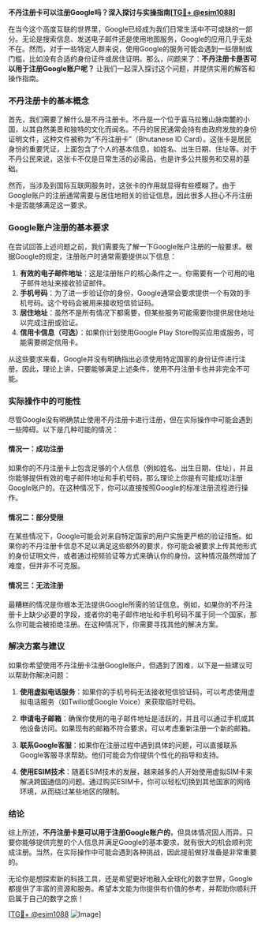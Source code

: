 **不丹注册卡可以注册Google吗？深入探讨与实操指南[[TG💪+ @esim1088](https://t.me/s/esim1088)]**

在当今这个高度互联的世界里，Google已经成为我们日常生活中不可或缺的一部分。无论是搜索信息、发送电子邮件还是使用地图服务，Google的应用几乎无处不在。然而，对于一些特定人群来说，使用Google的服务可能会遇到一些限制或门槛，比如没有合适的身份证件或居住证明。那么，问题来了：**不丹注册卡是否可以用于注册Google账户呢？** 让我们一起深入探讨这个问题，并提供实用的解答和操作指南。

### 不丹注册卡的基本概念

首先，我们需要了解什么是不丹注册卡。不丹是一个位于喜马拉雅山脉南麓的小国，以其自然美景和独特的文化而闻名。不丹的居民通常会持有由政府发放的身份证明文件，这种文件被称为“不丹注册卡”（Bhutanese ID Card）。这张卡是居民身份的重要凭证，上面包含了个人的基本信息，如姓名、出生日期、住址等。对于不丹公民来说，这张卡不仅是日常生活的必需品，也是许多公共服务和交易的基础。

然而，当涉及到国际互联网服务时，这张卡的作用就显得有些模糊了。由于Google账户的注册通常需要与居住地相关的验证信息，因此很多人担心不丹注册卡是否能够满足这一要求。

### Google账户注册的基本要求

在尝试回答上述问题之前，我们需要先了解一下Google账户注册的一般要求。根据Google的规定，注册账户时通常需要提供以下信息：

1. **有效的电子邮件地址**：这是注册账户的核心条件之一。你需要有一个可用的电子邮件地址来接收验证邮件。
2. **手机号码**：为了进一步验证你的身份，Google通常会要求提供一个有效的手机号码。这个号码会被用来接收短信验证码。
3. **居住地址**：虽然不是所有情况下都需要，但某些服务可能需要你提供居住地址以完成注册或验证。
4. **信用卡信息（可选）**：如果你计划使用Google Play Store购买应用或服务，可能需要绑定信用卡。

从这些要求来看，Google并没有明确指出必须使用特定国家的身份证件进行注册。因此，理论上讲，只要能够满足上述条件，使用不丹注册卡也并非完全不可能。

### 实际操作中的可能性

尽管Google没有明确禁止使用不丹注册卡进行注册，但在实际操作中可能会遇到一些障碍。以下是几种可能的情况：

#### 情况一：成功注册

如果你的不丹注册卡上包含足够的个人信息（例如姓名、出生日期、住址），并且你能够提供有效的电子邮件地址和手机号码，那么理论上你是有可能成功注册Google账户的。在这种情况下，你可以直接按照Google的标准注册流程进行操作。

#### 情况二：部分受限

在某些情况下，Google可能会对来自特定国家的用户实施更严格的验证措施。如果你的不丹注册卡信息不足以满足这些额外的要求，你可能会被要求上传其他形式的身份证明文件，或者通过视频验证等方式来确认你的身份。这种情况虽然增加了难度，但并非不可克服。

#### 情况三：无法注册

最糟糕的情况是你根本无法提供Google所需的验证信息。例如，如果你的不丹注册卡上缺少必要的字段，或者你的电子邮件地址和手机号码不属于同一个国家，那么你可能会被拒绝注册。在这种情况下，你需要寻找其他的解决方案。

### 解决方案与建议

如果你希望使用不丹注册卡注册Google账户，但遇到了困难，以下是一些建议可以帮助你解决问题：

1. **使用虚拟电话服务**：如果你的手机号码无法接收短信验证码，可以考虑使用虚拟电话服务（如Twilio或Google Voice）来获取临时号码。
   
2. **申请电子邮箱**：确保你使用的电子邮件地址是活跃的，并且可以通过手机或其他设备访问。如果现有的邮箱不符合要求，可以考虑重新注册一个新的邮箱。

3. **联系Google客服**：如果你在注册过程中遇到具体的问题，可以直接联系Google客服寻求帮助。他们可能会为你提供个性化的指导和支持。

4. **使用ESIM技术**：随着ESIM技术的发展，越来越多的人开始使用虚拟SIM卡来解决跨国通信的问题。通过购买ESIM卡，你可以轻松切换到其他国家的网络环境，从而绕过某些地区的限制。

### 结论

综上所述，**不丹注册卡是可以用于注册Google账户的**，但具体情况因人而异。只要你能够提供完整的个人信息并满足Google的基本要求，就有很大的机会顺利完成注册。当然，在实际操作中可能会遇到各种挑战，因此提前做好准备是非常重要的。

无论你是想探索新的科技工具，还是希望更好地融入全球化的数字世界，Google都提供了丰富的资源和服务。希望本文能为你提供有价值的参考，并帮助你顺利开启属于自己的数字之旅！

[[TG💪+ @esim1088](https://t.me/s/esim1088) ![Image](https://i.postimg.cc/4NQfJmqS/Snipaste-2025-05-13-00-14-12.png)]